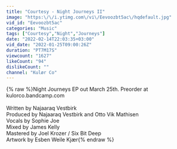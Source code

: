 ```yaml
---
title: "Courtesy - Night Journeys II"
image: "https:\/\/i.ytimg.com\/vi\/Eevoozbt5ac\/hqdefault.jpg"
vid_id: "Eevoozbt5ac"
categories: "Music"
tags: ["Courtesy","Night","Journeys"]
date: "2022-02-14T22:03:35+03:00"
vid_date: "2022-01-25T09:00:26Z"
duration: "PT7M17S"
viewcount: "1627"
likeCount: "94"
dislikeCount: ""
channel: "Kulør Co"
---
```

{% raw %}Night Journeys EP out March 25th. Preorder at kulorco.bandcamp.com<br /><br />Written by Najaaraq Vestbirk <br />Produced by Najaaraq Vestbirk and Otto Vik Mathisen  <br />Vocals by Sophie Joe <br />Mixed by James Kelly<br />Mastered by Joel Krozer / Six Bit Deep <br />Artwork by Esben Weile Kjær{% endraw %}
